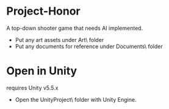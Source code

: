 # Project-Honor
A top-down shooter game that needs AI implemented.

- Put any art assets under Art\ folder
- Put any documents for reference under Documents\ folder

# Open in Unity
requires Unity v5.5.x
- Open the UnityProject\ folder with Unity Engine.
